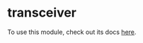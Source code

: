 # transceiver

To use this module, check out its docs [here](
https://docs.ase.vu.nl/docs/framework/services/transceiver/
).
